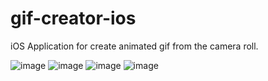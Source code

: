 gif-creator-ios
===============

iOS Application for create animated gif from the camera roll.

<!--![alt tag](https://raw.githubusercontent.com/remirobert/gif-creator-ios/master/gif-creator/Resources/1080x1920.mp4)-->
![image](https://github.com/ntgod/gif-creator-ios-master/blob/master/gif-creator/Resources/giffast1.png)
![image](https://github.com/ntgod/gif-creator-ios-master/blob/master/gif-creator/giffast2.png)
![image](https://github.com/ntgod/gif-creator/blob/master/gif-creator/giffast3.png)
![image](https://github.com/ntgod/gif-creator/blob/master/gif-creator/giffast4.png)
